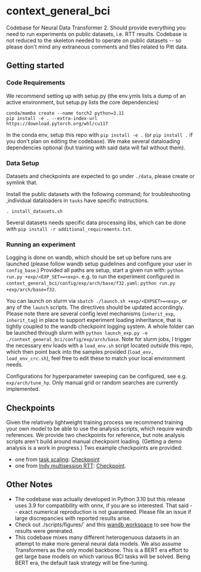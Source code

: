 # context_general_bci
Codebase for Neural Data Transformer 2. Should provide everything you need to run experiments on public datasets, i.e. RTT results. Codebase is not reduced to the skeleton needed to operate on public datasets -- so please don't mind any extraneous comments and files related to Pitt data.

## Getting started

### Code Requirements
We recommend setting up with setup.py (the env.ymls lists a dump of an active environment, but setup.py lists the core dependencies)
```
conda/mamba create --name torch2 python=3.11
pip install -e . --extra-index-url https://download.pytorch.org/whl/cu117
```

In the conda env, setup this repo with `pip install -e .` (or `pip install .` if you don't plan on editing the codebase). We make several dataloading dependencies optional (but training with said data will fail without them).

### Data Setup
Datasets and checkpoints are expected to go under `./data`, please create or symlink that.

Install the public datasets with the following command; for troubleshooting ,individual dataloaders in `tasks` have specific instructions.
```
. install_datasets.sh
```
Several datasets needs specific data processing libs, which can be done with `pip install -r additional_requirements.txt`.


### Running an experiment
Logging is done on wandb, which should be set up before runs are launched (please follow wandb setup guidelines and configure your user in `config_base`.)
Provided all paths are setup, start a given run with:
`python run.py +exp/<EXP_SET>=<exp>`.
e.g. to run the experiment configured in `context_general_bci/config/exp/arch/base/f32.yaml`: `python run.py +exp/arch/base=f32`.

You can launch on slurm via `sbatch ./launch.sh +exp/<EXPSET>=<exp>`, or any of the `launch` scripts. The directives should be updated accordingly. Please note there are several config level mechanisms (`inherit_exp`, `inherit_tag`) in place to support experiment loading inheritance, that is tightly coupled to the wandb checkpoint logging system.
A whole folder can be launched through slurm with `python launch_exp.py -e ./context_general_bci/config/exp/arch/base`.
Note for slurm jobs, I trigger the necessary env loads with a `load_env.sh` script located _outside_ this repo, which then point back into the samples provided (`load_env, load_env_crc.sh`), feel free to edit these to match your local environment needs.


Configurations for hyperparameter sweeping can be configured, see e.g. `exp/arch/tune_hp`. Only manual grid or random searches are currently implemented.

## Checkpoints
Given the relatively lightweight training process we recommend training your own model to be able to use the analysis scripts, which require wandb references. We provide two checkpoints for reference, but note analysis scripts aren't build around manual checkpoint loading.
(Getting a demo analysis is a work in progress.)
Two example checkpoints are provided:
- one from [task scaling](https://wandb.ai/joelye9/context_general_bci/runs/ydv48n02?workspace=user-joelye9): [Checkpoint](https://drive.google.com/file/d/18UgglFKPu6ev5Db4xDtj7aOfzAX4aZy1/view?usp=share_link)
- one from [Indy multisession RTT](https://wandb.ai/joelye9/context_general_bci/runs/uych1wae?workspace=user-joelye9): [Checkpoint](https://drive.google.com/file/d/1hhC4n1UyiYjCcv1nlO6ESljNhr8qVlUF/view?usp=share_link).

## Other Notes
- The codebase was actually developed in Python 3.10 but this release uses 3.9 for compatibility with onnx, if you are so interested. That said -- exact numerical reproduction is not guaranteed. Please file an issue if large discrepancies with reported results arise.
- Check out ./scripts/figures/` and this [wandb workspace](https://wandb.ai/joelye9/context_general_bci) to see how the results were generated.
- This codebase mixes many different heterogenuous datasets in an attempt to make more general neural data models. We also assume Transformers as the only model backbone. This is a BERT era effort to get large base models on which various BCI tasks will be solved. Being BERT era, the default task strategy will be fine-tuning.



